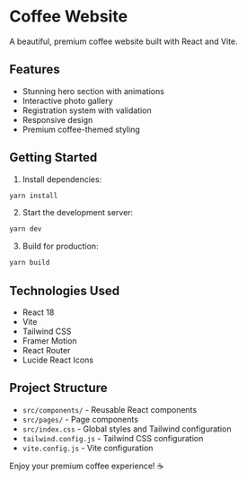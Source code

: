 # Coffee Website

A beautiful, premium coffee website built with React and Vite.

## Features

- Stunning hero section with animations
- Interactive photo gallery
- Registration system with validation
- Responsive design
- Premium coffee-themed styling

## Getting Started

1. Install dependencies:
```bash
yarn install
```

2. Start the development server:
```bash
yarn dev
```

3. Build for production:
```bash
yarn build
```

## Technologies Used

- React 18
- Vite
- Tailwind CSS
- Framer Motion
- React Router
- Lucide React Icons

## Project Structure

- `src/components/` - Reusable React components
- `src/pages/` - Page components
- `src/index.css` - Global styles and Tailwind configuration
- `tailwind.config.js` - Tailwind CSS configuration
- `vite.config.js` - Vite configuration

Enjoy your premium coffee experience! ☕
